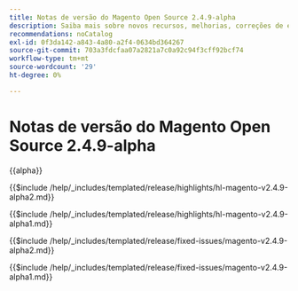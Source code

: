 ```yaml
---
title: Notas de versão do Magento Open Source 2.4.9-alpha
description: Saiba mais sobre novos recursos, melhorias, correções de erros e problemas conhecidos na versão 2.4.9-alpha do Magento Open Source.
recommendations: noCatalog
exl-id: 0f3da142-a843-4a80-a2f4-0634bd364267
source-git-commit: 703a3fdcfaa07a2821a7c0a92c94f3cff92bcf74
workflow-type: tm+mt
source-wordcount: '29'
ht-degree: 0%

---
```



# Notas de versão do Magento Open Source 2.4.9-alpha

{{alpha}}

<!-- Highlights in v2.4.9-alpha2 -->

{{$include /help/_includes/templated/release/highlights/hl-magento-v2.4.9-alpha2.md}}

<!-- Highlights in v2.4.9-alpha1 -->

{{$include /help/_includes/templated/release/highlights/hl-magento-v2.4.9-alpha1.md}}

<!-- Fixed issues in v2.4.9-alpha2 -->

{{$include /help/_includes/templated/release/fixed-issues/magento-v2.4.9-alpha2.md}}

<!-- Fixed issues in v2.4.9-alpha1 -->

{{$include /help/_includes/templated/release/fixed-issues/magento-v2.4.9-alpha1.md}}
